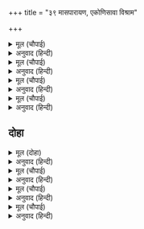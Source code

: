 +++
title = "३९ मासपारायण, एकोणिसावा विश्राम"

+++


<details><summary>मूल (चौपाई)</summary>

कीन्ह निमज्जनु तीरथराजा।  
नाइ मुनिहि सिरु सहित समाजा॥  
रिषि आयसु असीस सिर राखी।  
करि दंडवत बिनय बहु भाषी॥
</details>

<details><summary>अनुवाद (हिन्दी)</summary>

प्रातःकाळी भरताने तीर्थराजामध्ये स्नान केले आणि सर्व परिवारासह मुनींपुढे नतमस्तक होऊन त्यांची आज्ञा आणि आशीर्वाद मिळविला. नंतर त्यांना दंडवत करून नम्रतापूर्वक त्यांचा निरोप घेतला.॥ १॥
</details>

<details><summary>मूल (चौपाई)</summary>

पथगति कुसल साथ सब लीन्हें।  
चले चित्रकूटहिं चितु दीन्हें॥  
रामसखा कर दीन्हें लागू।  
चलत देह धरि जनु अनुरागू॥
</details>

<details><summary>अनुवाद (हिन्दी)</summary>

त्यानंतर मार्ग माहीत असलेल्या लोकांबरोबर सर्व लोकांना घेऊन भरत चित्तामध्ये चित्रकूटाचे ध्यान करीत निघाला. तो रामसखा गुहाच्या हातात हात घालून असा चालला होता की, जणू प्रत्यक्ष श्रीरामप्रेमच साकार झाले होते.॥ २॥
</details>

<details><summary>मूल (चौपाई)</summary>

नहिंपद त्रान सीस नहिं छाया।  
पेमु नेमु ब्रतु धरमु अमाया॥  
लखन रामसियपंथ कहानी।  
पूँछत सखहि कहत मृदु बानी॥
</details>

<details><summary>अनुवाद (हिन्दी)</summary>

त्याच्या पायांत जोडे नव्हते आणि डोक्यावर छत्र नव्हते. त्याचे प्रेम, नियम, व्रत व धर्म हे निष्कपट होते. तो निषादराजाला लक्ष्मण, श्रीरामचंद्र आणि सीता यांच्या प्रवासाविषयी कोमल वाणीने विचारत होता.॥ ३॥
</details>

<details><summary>मूल (चौपाई)</summary>

रामबासथल बिटप बिलोकें।  
उर अनुराग रहत नहिं रोकें॥  
देखिदसा सुर बरिसहिं फूला।  
भइ मृदु महि मगु मंगल मूला॥
</details>

<details><summary>अनुवाद (हिन्दी)</summary>

श्रीरामांच्या उतरण्याच्या जागा आणि तेथील वृक्ष पाहून त्याच्या हृदयातील प्रेम आवरत नव्हते. भरताची ती दशा पाहून देव फुले उधळू लागले. पृथ्वी कोमल बनली आणि मार्ग मांगल्याचे मूळ बनला.॥ ४॥
</details>

## दोहा


<details><summary>मूल (दोहा)</summary>

किएँ जाहिं छाया जलद सुखद बहइ बर बात।  
तस मगु भयउ न राम कहँ जस भा भरतहि जात॥ २१६॥
</details>

<details><summary>अनुवाद (हिन्दी)</summary>

मेघ सावली धरीत होते, सुखद वारा वाहात होता. भरत जात होता त्यावेळी मार्ग असा सुखदायक झाला की, तसा श्रीरामचंद्रांसाठीही झाला नव्हता.॥ २१६॥
</details>

<details><summary>मूल (चौपाई)</summary>

जड़ चेतन मगजीव घनेरे।  
जे चितए प्रभु जिन्ह प्रभु हेरे॥  
ते सब भए परम पद जोगू।  
भरत दरस मेटा भव रोगू॥
</details>

<details><summary>अनुवाद (हिन्दी)</summary>

वाटेत असंख्य जड-चेतन जीव होते. त्यांपैकी ज्यांना श्रीरामांनी कृपा-दृष्टीने पाहिले किंवा ज्यांनी प्रभू श्रीरामांना पाहिले, ते सर्व तत्क्षणी परमपदाचे अधिकारी झाले. परंतु आता भरताच्या दर्शनामुळे त्यांचा जन्म-मरणरूपी भव-रोगच नाहीसा झाला.॥ १॥
</details>

<details><summary>मूल (चौपाई)</summary>

यह बड़ि बात भरत कइ नाहीं।  
सुमिरत जिनहि रामु मन माहीं॥  
बारक राम कहत जग जेऊ।  
होत तरन तारन नर तेऊ॥
</details>

<details><summary>अनुवाद (हिन्दी)</summary>

भरता करता ही काही फार मोठी गोष्ट नव्हती. कारण प्रत्यक्ष श्रीराम त्याचे आपल्या मनात सदा स्मरण करीत होते. जगामध्ये जे मनुष्य एकदा ‘राम’ म्हणतात, तेसुद्धा तरून जाणारे व तारून नेणारे होत असतात.॥ २॥
</details>

<details><summary>मूल (चौपाई)</summary>

भरतु राम प्रिय पुनि लघु भ्राता।  
कस न होइ मगु मंगलदाता॥  
सिद्ध साधु मुनिबरअस कहहीं।  
भरतहि निरखि हरषु हियँ लहहीं॥
</details>

<details><summary>अनुवाद (हिन्दी)</summary>

शिवाय, भरत हा तर श्रीरामचंद्रांचा प्रिय असा धाकटा भाऊ होता. मग त्याच्यासाठी मार्ग सुखदायक का बरे होणार नाही? असे सिद्ध, साधू आणि श्रेष्ठ मुनी म्हणत होते आणि भरताला पाहून मनातून आनंदित होत होते.॥ ३॥
</details>
